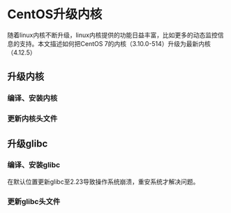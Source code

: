 # CentOS升级内核
随着linux内核不断升级，linux内核提供的功能日益丰富，比如更多的动态监控信息的支持。本文描述如何把CentOS 7的内核（3.10.0-514）升级为最新内核（4.12.5）
## 升级内核
### 编译、安装内核
### 更新内核头文件

## 升级glibc

### 编译、安装glibc  
在默认位置更新glibc至2.23导致操作系统崩溃，重安系统才解决问题。
### 更新glibc头文件  



